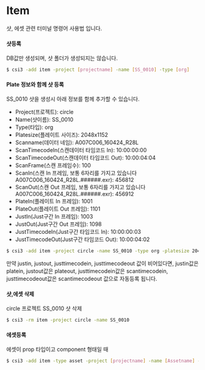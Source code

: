 # Item
샷, 에셋 관련 터미널 명령어 사용법 입니다.

#### 샷등록
DB값만 생성되며, 샷 폴더가 생성되지는 않습니다.

```bash
$ csi3 -add item -project [projectname] -name [SS_0010] -type [org]
```

#### Plate 정보와 함께 샷 등록
SS_0010 샷을 생성시 아래 정보를 함께 추가할 수 있습니다.

- Project(프로젝트): circle
- Name(샷이름): SS_0010
- Type(타입): org
- Platesize(플레이트 사이즈): 2048x1152
- Scanname(데이터 네임): A007C006_160424_R28L
- ScanTimecodeIn(스캔데이터 타임코드 In): 10:00:00:00
- ScanTimecodeOut(스캔데이터 타임코드 Out): 10:00:04:04
- ScanFrame(스캔 프레임수): 100
- ScanIn(스캔 In 프레임, 보통 6자리를 가지고 있습니다 A007C006_160424_R28L.######.exr): 456812
- ScanOut(스캔 Out 프레임, 보통 6자리를 가지고 있습니다 A007C006_160424_R28L.######.exr): 456912
- PlateIn(플레이트 In 프레임): 1001
- PlateOut(플레이트 Out 프레임): 1101
- JustIn(Just구간 In 프레임): 1003
- JustOut(Just구간 Out 프레임): 1098
- JustTimecodeIn(Just구간 타임코드 In): 10:00:00:03
- JustTimecodeOut(Just구간 타임코드 Out): 10:00:04:02

```bash
$ csi3 -add item -project circle -name SS_0010 -type org -platesize 2048x1152 -scanname A007C006_160424_R28L -scantimecodein 10:00:00:00 -scantimecodeout 10:00:04:04 -scanframe 100 -scanin 456812 -scanout 456912 -platein 1001 -plateout 1101 -justin 1003 -justout 1098 -justtimecodein 10:00:00:03 -justtimecodeout 10:00:04:02
```

만약 justin, justout, justtimecodein, justtimecodeout 값이 비어있다면,
justin값은 platein, justout값은 plateout, justtimecodein값은 scantimecodein, justtimecodeout값은 scantimecodeout 값으로 자동등록 됩니다.

#### 샷,에셋 삭제
circle 프로젝트 SS_0010 샷 삭제

```bash
$ csi3 -rm item -project circle -name SS_0010
```

#### 에셋등록

에셋이 prop 타입이고 component 형태일 때

```bash
$ csi3 -add item -type asset -project [projectname] -name [Assetname] -assettype prop -assettags prop,component
```
